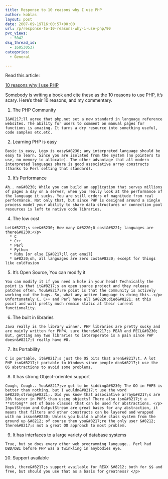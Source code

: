 ```yaml
---
title: Response to 10 reasons why I use PHP
author: koblas
layout: post
date: 2007-09-19T16:00:57+00:00
url: /p/response-to-10-reasons-why-i-use-php/90
pvc_views:
  - 5042
dsq_thread_id:
  - 160530537
categories:
  - General

---
```

Read this article:
  
[10 reasons why I use PHP][1]

Somebody is writing a book and cite these as the 10 reasons to use PHP, it&#8217;s scary. Here&#8217;s their 10 reasons, and my commentary.

  1. The PHP Community
  
      
    I&#8217;ll agree that php.net set a new standard in language reference websites. The ability for users to comment on manual pages for functions is amazing. It turns a dry resource into something useful, code samples etc.etc. 
  2. Learning PHP is easy
  
      
    Basic is easy, Logo is easy&#8230; any interpreted language should be easy to learn. Since you are isolated from the system (no pointers to use, no memory to allocate). The other advantage that all modern interpreted languages share is good associative array constructs (thanks to Perl setting that standard). 
  3. It&#8217;s Performance
  
      
    Ah.. no&#8230; While you can build an application that serves millions of pages a day on a server, when you really look at the performance of the language it sucks. You are still orders of magnitude from real performance. Not only that, but since PHP is designed around a single process model your ability to share data structures or connection pool resources is left to native code libraries. 
  4. The low cost
  
      
    Let&#8217;s see&#8230; How many &#8220;0 cost&#8221; languages are there&#8230;</p> 
      * C 
      * C++ 
      * Perl 
      * Python 
      * Ruby [or else I&#8217;ll get email] 
      * &#8230;oh, all languages are zero cost&#8230; except for things like coldfusion 
  5. It&#8217;s Open Source, You can modify it
  
      
    You can modify it if you need a hole in your head! Technically the point is that it&#8217;s an open source project and they release patches often. You&#8217;re point is that the community is actively working out the bugs. So, what any active language is doing this..</p> 
    Unfortunately C, C++ and Perl have all &#8220;died&#8221; at this point and will pretty much remain static at their current functionality.
    
  6. The built in libraries

      
    Java really is the library winner. PHP libraries are pretty sucky and are mainly written for PHP4, sure there&#8217;s PEAR and PECL&#8230; But, getting any two libraries to interoperate is a pain since PHP doesn&#8217;t really have #8. 

  7. Its Portability

      
    C is portable, it&#8217;s just the OS bits that aren&#8217;t. A lot PHP isn&#8217;t portable to Windows since people don&#8217;t use the OS abstractions to avoid some problems. 

  8. It has strong Object-oriented support

      
    Cough, Cough.. You&#8217;ve got to be kidding&#8230; The OO in PHP5 is better than nothing, but I wouldn&#8217;t use the word &#8220;strong&#8221;. Did you know that associative array&#8217;s are 20% faster in PHP5 than using objects? There also isn&#8217;t a **strong** set of base classes that can be used for abstractions. </p> 
    InputStream and OutputStream are great bases for any abstraction, it means that filters and other constructs can be layered and wrapped with no issue&#8230; Unless you build a whole class system from the ground up &#8212; of course then you&#8217;re the only user &#8212; there&#8217;s not a great OO approach to most problem.
    
  9. It has interfaces to a large variety of database systems

      
    True, but so does every other web programming language.. Perl had DBD/DBI before PHP was a twinkling in anybodies eye. 

  10. Support available
      
    Heck, there&#8217;s support available for REXX &#8212; both for $$ and free, but should you use that as a basis for greatness? </p>

   [1]: http://krillz.com/10-reasons-why-i-use-php/
